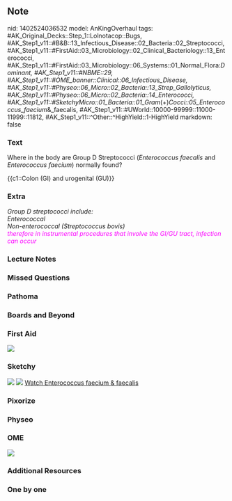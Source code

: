 ## Note
nid: 1402524036532
model: AnKingOverhaul
tags: #AK_Original_Decks::Step_1::Lolnotacop::Bugs, #AK_Step1_v11::#B&B::13_Infectious_Disease::02_Bacteria::02_Streptococci, #AK_Step1_v11::#FirstAid::03_Microbiology::02_Clinical_Bacteriology::13_Enterococci, #AK_Step1_v11::#FirstAid::03_Microbiology::06_Systems::01_Normal_Flora:_Dominant, #AK_Step1_v11::#NBME::29, #AK_Step1_v11::#OME_banner::Clinical::06_Infectious_Disease, #AK_Step1_v11::#Physeo::06_Micro::02_Bacteria::13_Strep_Gallolyticus, #AK_Step1_v11::#Physeo::06_Micro::02_Bacteria::14_Enterococci, #AK_Step1_v11::#SketchyMicro::01_Bacteria::01_Gram_(+)_Cocci::05_Enterococcus_faecium_&_faecalis, #AK_Step1_v11::#UWorld::10000-99999::11000-11999::11812, #AK_Step1_v11::^Other::^HighYield::1-HighYield
markdown: false

### Text
Where in the body are Group D Streptococci (<i>Enterococcus
faecalis</i> and <i>Enterococcus faecium</i>) normally found?
<div>
  {{c1::Colon (GI) and urogenital (GU)}}
</div>

### Extra
<div>
  <i>Group D streptococci include:</i>
</div>
<div>
  <i>Enterococcal</i>
</div>
<div>
  <i>Non-enterococcal (Streptococcus bovis)</i>
</div>
<div>
  <i><font color="#FC02FF">therefore in instrumental procedures
  that involve the GI/GU tract, infection can occur</font></i>
</div>

### Lecture Notes


### Missed Questions


### Pathoma


### Boards and Beyond


### First Aid
<img src="tmppob_pbdg.png">

### Sketchy
<img src="paste-474800044638209.jpg"> <img src=
"Screen%20Shot%202019-09-26%20at%208.12.06%20AM.png"> <a href=
"https://dashboard.sketchy.com/study/medical/courses/medical-microbiology/units/medical-microbiology-bacteria/videos/medical-microbiology-bacteria-gram-positive-cocci-enterococcus-faecium-and-faecalis?utm_source=anki&utm_medium=partnership&utm_campaign=february_update&utm_content=medical">
Watch Enterococcus faecium & faecalis</a>

### Pixorize


### Physeo


### OME
<div class="ome-widget">
  <a href=
  "https://onlinemeded.org/spa/infectious-disease?ref=anki"><img src="_OME_AnkiFlashcards_Topic_3.png"></a>
</div>

### Additional Resources


### One by one

